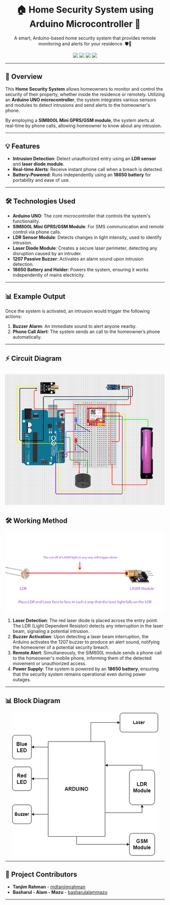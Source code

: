 <h1 align="center">🏠 Home Security System using Arduino Microcontroller 🚨</h1>

<p align="center">
  A smart, Arduino-based home security system that provides remote monitoring and alerts for your residence. 🛡️📱
</p>

<p align="center">
  <img src="https://img.shields.io/badge/Arduino-UNO-blue" />
  <img src="https://img.shields.io/badge/GSM-SIM800L-orange" />
  <img src="https://img.shields.io/badge/LDR%20Sensor-Module-yellowgreen" />
  <img src="https://img.shields.io/badge/Battery-Powered-green" />
</p>



---

## 📖 Overview

This **Home Security System** allows homeowners to monitor and control the security of their property, whether inside the residence or remotely. Utilizing an **Arduino UNO microcontroller**, the system integrates various sensors and modules to detect intrusions and send alerts to the homeowner's phone.

By employing a **SIM800L Mini GPRS/GSM module**, the system alerts at  real-time by phone calls, allowing homeowner to know about any intrusion.

---

## 💡 Features
- **Intrusion Detection**: Detect unauthorized entry using an **LDR sensor** and **laser diode module**.
- **Real-time Alerts**: Receive instant phone call when a breach is detected.
- **Battery-Powered**: Runs independently using an **18650 battery** for portability and ease of use.

---

## 🛠️ Technologies Used

- **Arduino UNO**: The core microcontroller that controls the system's functionality.
- **SIM800L Mini GPRS/GSM Module**: For SMS communication and remote control via phone calls.
- **LDR Sensor Module**: Detects changes in light intensity, used to identify intrusion.
- **Laser Diode Module**: Creates a secure laser perimeter, detecting any disruption caused by an intruder.
- **1207 Passive Buzzer**: Activates an alarm sound upon intrusion detection.
- **18650 Battery and Holder**: Powers the system, ensuring it works independently of mains electricity.

---

## 📊 Example Output

Once the system is activated, an intrusion would trigger the following actions:

1. **Buzzer Alarm**: An immediate sound to alert anyone nearby.
2. **Phone Call Alert**: The system sends an call to the homeowner’s phone automatically.
---

## ⚡ Circuit Diagram

![Circuit Diagram](./Assets/Circuit_diagram.png)  
---

## 🛠️ Working Method
<p align = "center">
  <img src="./Assets/Laser_Security_Work_Method.jpg">
</p>

1. **Laser Detection**: The red laser diode is placed across the entry point. The LDR (Light Dependent Resistor) detects any interruption in the laser beam, signaling a potential intrusion.
2. **Buzzer Activation**: Upon detecting a laser beam interruption, the Arduino activates the 1207 buzzer to produce an alert sound, notifying the homeowner of a potential security breach.
3. **Remote Alert**: Simultaneously, the SIM800L module sends a phone call to the homeowner's mobile phone, informing them of the detected movement or unauthorized access.
4. **Power Supply**: The system is powered by an **18650 battery**, ensuring that the security system remains operational even during power outages.
---

## 📊 Block Diagram
<p align = "center">
  <img src="./Assets/Block_diagram.png">
</p>


---

<!--
## 🎥 Project Demo Video

Watch the demo video to see how the **Home Security System** operates in real-time:

[![Project Demo Video](https://img.youtube.com/vi/VIDEO_ID/0.jpg)](https://www.youtube.com/watch?v=VIDEO_ID)  

---
-->


## 👥 Project Contributors
- **Tanjim Rahman** - [mdtanjimrahman](https://github.com/mdtanjimrahman)  
- **Basharul - Alam - Mazu** - [basharulalammazu](https://github.com/basharulalammazu)  

---
